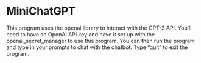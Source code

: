 # MiniChatGPT
This program uses the openai library to interact with the GPT-3 API. You’ll need to have an OpenAI API key and have it set up with the openai_secret_manager to use this program. You can then run the program and type in your prompts to chat with the chatbot. Type “quit” to exit the program.
